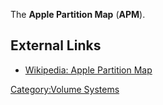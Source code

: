 The **Apple Partition Map** (**APM**).

## External Links

- [Wikipedia: Apple Partition
  Map](http://en.wikipedia.org/wiki/Apple_Partition_Map)

[Category:Volume Systems](Category:Volume_Systems "wikilink")